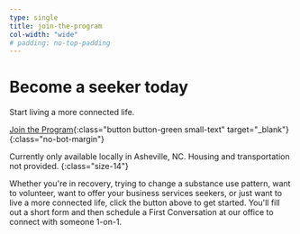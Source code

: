 ```yaml
---
type: single
title: join-the-program
col-width: "wide"
# padding: no-top-padding
---
```


# Become a <span class="emphasized-header">seeker</span> today

Start living a more connected life.

[Join the Program](https://form.jotform.com/90764612050148){:class="button button-green small-text" target="_blank"}
{:class="no-bot-margin"}

Currently only available locally in Asheville, NC. Housing and transportation not provided.
{:class="size-14"}

Whether you're in recovery, trying to change a substance use pattern, want to volunteer, want to offer your business services seekers, or just want to live a more connected life, click the button above to get started. You'll fill out a short form and then schedule a First Conversation at our office to connect with someone 1-on-1.
